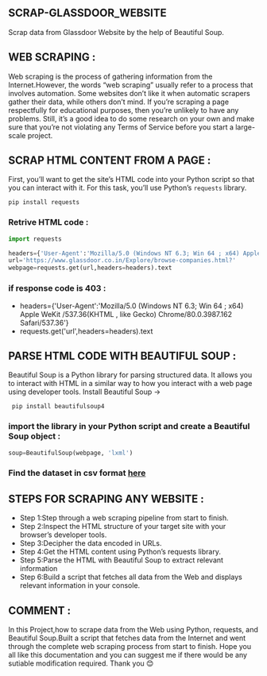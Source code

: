 ## SCRAP-GLASSDOOR_WEBSITE
Scrap data from Glassdoor Website by the help of Beautiful Soup.

## WEB SCRAPING :
Web scraping is the process of gathering information from the Internet.However, the words “web scraping” usually refer to a process that involves automation.
Some websites don’t like it when automatic scrapers gather their data, while others don’t mind.
If you’re scraping a page respectfully for educational purposes, then you’re unlikely to have any problems.
Still, it’s a good idea to do some research on your own and make sure that you’re not violating any Terms of Service before you start a large-scale project.

## SCRAP HTML CONTENT FROM A PAGE :
First, you’ll want to get the site’s HTML code into your Python script so that you can interact with it.
For this task, you’ll use Python’s `requests` library.
```
pip install requests
```
### Retrive HTML code :
``` python
import requests

headers={'User-Agent':'Mozilla/5.0 (Windows NT 6.3; Win 64 ; x64) Apple WeKit /537.36(KHTML , like Gecko) Chrome/80.0.3987.162 Safari/537.36'}
url='https://www.glassdoor.co.in/Explore/browse-companies.html?'
webpage=requests.get(url,headers=headers).text
```
### if response code is 403 :
- headers={'User-Agent':'Mozilla/5.0 (Windows NT 6.3; Win 64 ; x64) Apple WeKit /537.36(KHTML , like Gecko) Chrome/80.0.3987.162 Safari/537.36'}
- requests.get('url',headers=headers).text

## PARSE HTML CODE WITH BEAUTIFUL SOUP :
Beautiful Soup is a Python library for parsing structured data.
It allows you to interact with HTML in a similar way to how you interact with a web page using developer tools. 
Install Beautiful Soup ->
```
 pip install beautifulsoup4

```
###  import the library in your Python script and create a Beautiful Soup object :
```python
soup=BeautifulSoup(webpage, 'lxml')
```
### Find the dataset in csv format [here]()

## STEPS FOR SCRAPING ANY WEBSITE :
- Step 1:Step through a web scraping pipeline from start to finish.
- Step 2:Inspect the HTML structure of your target site with your browser’s developer tools.
- Step 3:Decipher the data encoded in URLs.
- Step 4:Get the HTML content using Python’s requests library.
- Step 5:Parse the HTML with Beautiful Soup to extract relevant information
- Step 6:Build a script that fetches all data from the Web and displays relevant information in your console.

## COMMENT :
In this Project,how to scrape data from the Web using Python, requests, and Beautiful Soup.Built a script that fetches data from the Internet and went through the complete web scraping process from start to finish.
Hope you all like this documentation and you can suggest me if there would be any sutiable modification required.
Thank you 😊
